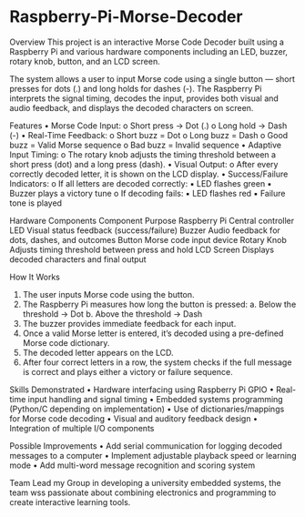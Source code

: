 # Raspberry-Pi-Morse-Decoder

Overview
This project is an interactive Morse Code Decoder built using a Raspberry Pi and various hardware components including an LED, buzzer, rotary knob, button, and an LCD screen.

The system allows a user to input Morse code using a single button — short presses for dots (.) and long holds for dashes (-). The Raspberry Pi interprets the signal timing, decodes the input, provides both visual and audio feedback, and displays the decoded characters on screen.

 
Features
• Morse Code Input:
o Short press → Dot (.)
o Long hold → Dash (-)
• Real-Time Feedback:
o Short buzz = Dot
o Long buzz = Dash
o Good buzz = Valid Morse sequence
o Bad buzz = Invalid sequence
• Adaptive Input Timing:
o The rotary knob adjusts the timing threshold between a short press (dot) and a long press (dash).
• Visual Output:
o After every correctly decoded letter, it is shown on the LCD display.
• Success/Failure Indicators:
o If all letters are decoded correctly:
▪ LED flashes green
▪ Buzzer plays a victory tune
o If decoding fails:
▪ LED flashes red
▪ Failure tone is played
 
Hardware Components
Component
Purpose
Raspberry Pi
Central controller
LED
Visual status feedback (success/failure)
Buzzer
Audio feedback for dots, dashes, and outcomes
Button
Morse code input device
Rotary Knob
Adjusts timing threshold between press and hold
LCD Screen
Displays decoded characters and final output
 
How It Works
1. The user inputs Morse code using the button.
2. The Raspberry Pi measures how long the button is pressed:
a. Below the threshold → Dot
b. Above the threshold → Dash
3. The buzzer provides immediate feedback for each input.
4. Once a valid Morse letter is entered, it’s decoded using a pre-defined Morse code dictionary.
5. The decoded letter appears on the LCD.
6. After four correct letters in a row, the system checks if the full message is correct and plays either a victory or failure sequence.
 
Skills Demonstrated
• Hardware interfacing using Raspberry Pi GPIO
• Real-time input handling and signal timing
• Embedded systems programming (Python/C depending on implementation)
• Use of dictionaries/mappings for Morse code decoding
• Visual and auditory feedback design
• Integration of multiple I/O components
 
Possible Improvements
• Add serial communication for logging decoded messages to a computer
• Implement adjustable playback speed or learning mode
• Add multi-word message recognition and scoring system
 
Team
Lead my Group in developing a university embedded systems, the team wss passionate about combining electronics and programming to create interactive learning tools.

 
